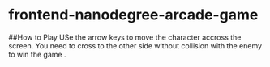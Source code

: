 frontend-nanodegree-arcade-game
===============================
##How to Play
USe the arrow keys to move the character accross the screen.
You need to cross to the other side without collision with the enemy to win the game .